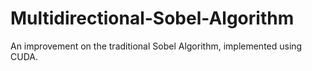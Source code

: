 # Multidirectional-Sobel-Algorithm
An improvement on the traditional Sobel Algorithm, implemented using CUDA.

